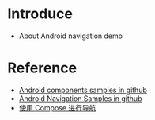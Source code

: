 # Introduce
- About Android navigation demo

# Reference
- [Android components samples in github](https://github.com/android/architecture-components-samples)
- [Android Navigation Samples in github](https://github.com/RafhaanShah/Android-Navigation-Samples)
- [使用 Compose 进行导航](https://developer.android.com/jetpack/compose/navigation?hl=zh-cn)